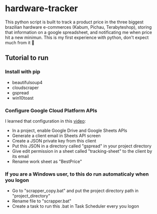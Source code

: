 # hardware-tracker
This python script is built to track a product price in the three biggest brazilian hardware e-commerces (Kabum, Pichau, Terabyteshop), storing that information on a google spreadsheet, and notificating me when price hit a new minimun. This is my first experience with python, don't expect much from it 🙂

## Tutorial to run
### Install with pip
- beautifulsoup4
- cloudscraper
- gspread
- win10toast
### Configure Google Cloud Platform APIs
I learned that configuration in this [video](https://youtu.be/bu5wXjz2KvU):
- In a project, enable Google Drive and Google Sheets APIs
- Generate a client email in Sheets API screen
- Create a JSON private key from this client
- Put this JSON in a directory called "gspread" in your project directory
- Give edit permission in a sheet called "tracking-sheet" to the client by its
 email
- Rename work sheet as "BestPrice"
### If you are a Windows user, to this do run automaticaly when you logon
- Go to "scrapper_copy.bat" and put the project directory path in 
 "project_directory"
- Rename file to "scrapper.bat"
- Create a task to run this .bat in Task Scheduler every you logon